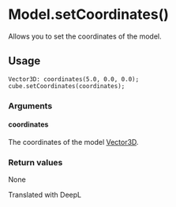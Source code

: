 # Model.setCoordinates()

Allows you to set the coordinates of the model.

## Usage

```
Vector3D: coordinates(5.0, 0.0, 0.0);
cube.setCoordinates(coordinates);
```

### Arguments

#### coordinates

The coordinates of the model [Vector3D](/lib/math/vec3).

### Return values

None

Translated with DeepL
